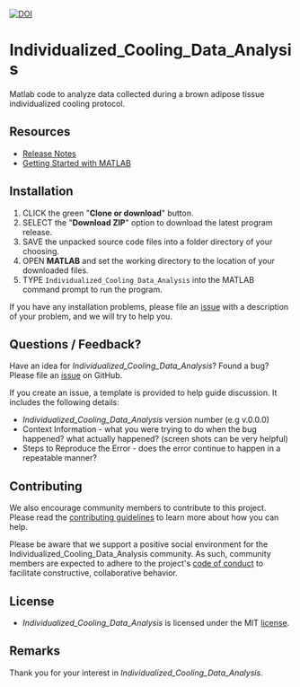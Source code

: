 [![DOI](https://zenodo.org/badge/106588369.svg)](https://zenodo.org/badge/latestdoi/106588369)

# Individualized_Cooling_Data_Analysis
Matlab code to analyze data collected during a brown adipose tissue individualized cooling protocol.


## Resources
- [Release Notes](https://github.com/ccoolbaugh/Individualized_Cooling_Data_Analysis/releases "Release Notes")
- [Getting Started with MATLAB](http://www.mathworks.com/help/matlab/getting-started-with-matlab.html "MATLAB Help")

## Installation
1. CLICK the green "**Clone or download**" button.   
2. SELECT the "**Download ZIP**" option to download the latest program release.   
3. SAVE the unpacked source code files into a folder directory of your choosing.  
4. OPEN **MATLAB** and set the working directory to the location of your downloaded files.   
5. TYPE `Individualized_Cooling_Data_Analysis` into the MATLAB command prompt to run the program. 
  
If you have any installation problems, please file an [issue](https://github.com/ccoolbaugh/Individualized_Cooling_Data_Analysis/issues "Issues") with a description of your problem, and we will try to help you. 

## Questions / Feedback?
Have an idea for *Individualized_Cooling_Data_Analysis*? Found a bug? Please file an [issue](https://github.com/ccoolbaugh/Individualized_Cooling_Data_Analysis/issues "Bug Reports") on GitHub. 

If you create an issue, a template is provided to help guide discussion. It includes the following details:  
* *Individualized_Cooling_Data_Analysis* version number (e.g v.0.0.0)
* Context Information - what you were trying to do when the bug happened? what actually happened? (screen shots can be very helpful)
* Steps to Reproduce the Error - does the error continue to happen in a repeatable manner?

## Contributing
We also encourage community members to contribute to this project. Please read the [contributing guidelines](https://github.com/ccoolbaugh/Individualized_Cooling_Data_Analysis/blob/master/CONTRIBUTING.md "Contributing") to learn more about how you can help.

Please be aware that we support a positive social environment for the Individualized_Cooling_Data_Analysis community. As such, community members are expected to adhere to the project's [code of conduct](https://github.com/ccoolbaugh/Individualized_Cooling_Data_Analysis/blob/master/CODE_OF_CONDUCT.md "Code of Conduct") to facilitate constructive, collaborative behavior. 

## License
* *Individualized_Cooling_Data_Analysis* is licensed under the MIT [license](https://github.com/ccoolbaugh/Individualized_Cooling_Data_Analysis/blob/master/LICENSE "License").   

## Remarks
Thank you for your interest in *Individualized_Cooling_Data_Analysis*.  


